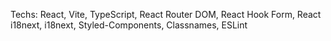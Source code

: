 Techs: React, Vite, TypeScript, React Router DOM, React Hook Form, React i18next, i18next, Styled-Components, Classnames, ESLint
